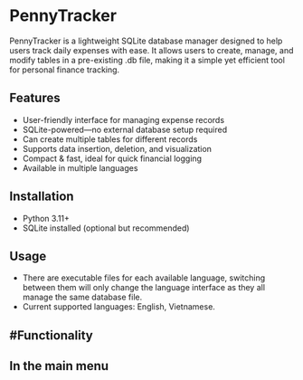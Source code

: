 # PennyTracker
PennyTracker is a lightweight SQLite database manager designed to help users track daily expenses with ease. It allows users to create, manage, and modify tables in a pre-existing .db file, making it a simple yet efficient tool for personal finance tracking.

Features
-
- User-friendly interface for managing expense records
- SQLite-powered—no external database setup required
- Can create multiple tables for different records
- Supports data insertion, deletion, and visualization
- Compact & fast, ideal for quick financial logging
- Available in multiple languages

Installation
-
- Python 3.11+
- SQLite installed (optional but recommended)

Usage
-
- There are executable files for each available language, switching between them will only change the language interface as they all manage the same database file.
- Current supported languages: English, Vietnamese.

#Functionality
-
In the main menu
-
